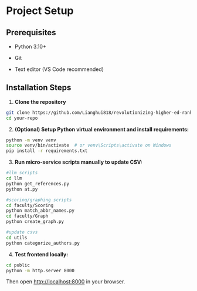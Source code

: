 # Project Setup

## Prerequisites

- Python 3.10+

- Git

- Text editor (VS Code recommended)


## Installation Steps


1. **Clone the repository**

```bash
git clone https://github.com/Lianghui818/revolutionizing-higher-ed-rankings.git
cd your-repo
```
2. **(Optional) Setup Python virtual environment and install requirements:**

```bash
python -m venv venv
source venv/bin/activate  # or venv\Scripts\activate on Windows
pip install -r requirements.txt
```
3. **Run micro-service scripts manually to update CSV:**
```bash
#llm scripts
cd llm
python get_references.py
python at.py

#scoring/graphing scripts
cd faculty/Scoring
python match_abbr_names.py
cd faculty/Graph
python create_graph.py

#update csvs
cd utils
python categorize_authors.py
```
4. **Test frontend locally:**
```bash
cd public
python -m http.server 8000
```
Then open [http://localhost:8000](http://localhost:8000) in your browser.